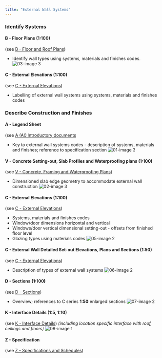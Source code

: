 ```yaml
---
title: "External Wall Systems"
---
```

### Identify Systems

#### B - Floor Plans (1:100)
(see [B - Floor and Roof Plans](content/notes/1_Documentation%20Codex/1b_Alphabet/B%20-%20Floor%20and%20Roof%20Plans.md))
- Identify wall types using systems, materials and finishes codes.
![03-image 3](notes/1_Documentation%20Codex/1c_Building%20Components/assets/03-image%203.svg)

#### C - External Elevations (1:100)
(see [C - External Elevations](content/notes/1_Documentation%20Codex/1b_Alphabet/C%20-%20External%20Elevations.md))
- Labelling of external wall systems using systems, materials and finishes codes

### Describe Construction and Finishes

#### A - Legend Sheet
(see [A (A0 Introductory documents](content/notes/1_Documentation%20Codex/1b_Alphabet/A%20(A0%20Introductory%20documents.md))
- Key to external wall systems codes - description of systems, materials and finishes; reference to specification section
![01-image 3](notes/1_Documentation%20Codex/1c_Building%20Components/assets/01-image%203.svg)


#### V - Concrete Setting-out, Slab Profiles and Waterproofing plans (1:100)
(see [V - Concrete, Framing and Waterproofing Plans](content/notes/1_Documentation%20Codex/1b_Alphabet/V%20-%20Concrete,%20Framing%20and%20Waterproofing%20Plans.md))
- Dimensioned slab edge geometry to accommodate external wall construction
![02-image 3](notes/1_Documentation%20Codex/1c_Building%20Components/assets/02-image%203.svg)


#### C - External Elevations (1:100)
(see [C - External Elevations](content/notes/1_Documentation%20Codex/1b_Alphabet/C%20-%20External%20Elevations.md))
- Systems, materials and finishes codes
- Window/door dimensions horizontal and vertical
- Windows/door vertical dimensional setting-out - offsets from finished floor level
- Glazing types using materials codes
![05-image 2](notes/1_Documentation%20Codex/1c_Building%20Components/assets/05-image%202.svg)

#### C - External Wall Detailed Set-out Elevations, Plans and Sections (1:50)
(see [C - External Elevations](content/notes/1_Documentation%20Codex/1b_Alphabet/C%20-%20External%20Elevations.md))
- Description of types of external wall systems
![06-image 2](notes/1_Documentation%20Codex/1c_Building%20Components/assets/06-image%202.svg)

#### D - Sections (1:100)
(see [D - Sections](content/notes/1_Documentation%20Codex/1b_Alphabet/D%20-%20Sections.md))
- Overview; references to C series **1:50** enlarged sections
![07-image 2](notes/1_Documentation%20Codex/1c_Building%20Components/assets/07-image%202.svg)

#### K - Interface Details (1:5, 1:10)
(see [K - Interface Details](content/notes/1_Documentation%20Codex/1b_Alphabet/K%20-%20Interface%20Details.md))
_(including location specific interface with roof, ceilings and floors)_
![08-image 1](notes/1_Documentation%20Codex/1c_Building%20Components/assets/08-image%201.svg)



#### Z - Specification
(see [Z - Specifications and Schedules](content/notes/1_Documentation%20Codex/1b_Alphabet/Z%20-%20Specifications%20and%20Schedules.md))
